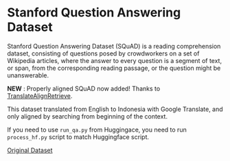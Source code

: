 # Stanford Question Answering Dataset

Stanford Question Answering Dataset (SQuAD) is a reading comprehension dataset, consisting of questions posed by crowdworkers on a set of Wikipedia articles, where the answer to every question is a segment of text, or span, from the corresponding reading passage, or the question might be unanswerable.

**NEW** : Properly aligned SQuAD now added! Thanks to [TranslateAlignRetrieve](https://github.com/ccasimiro88/TranslateAlignRetrieve).

This dataset translated from English to Indonesia with Google Translate, and only aligned by searching from beginning of the context.

If you need to use `run_qa.py` from Huggingace, you need to run `process_hf.py` script to match Huggingface script.

[Original Dataset](https://rajpurkar.github.io/SQuAD-explorer/)
